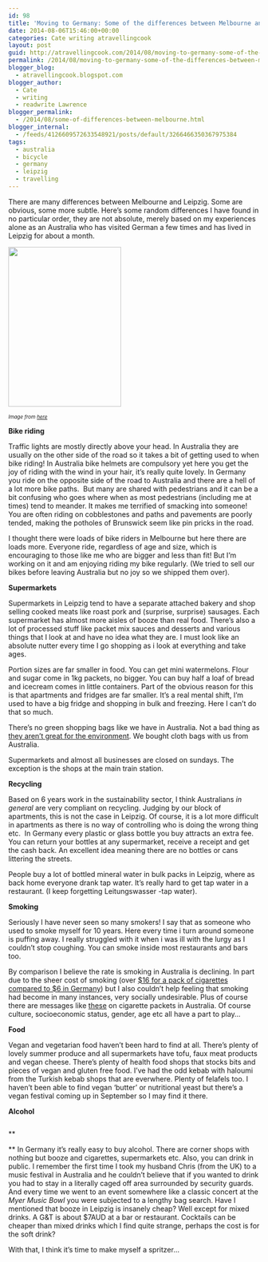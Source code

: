 ```yaml
---
id: 98
title: 'Moving to Germany: Some of the differences between Melbourne and Leipzig Part One'
date: 2014-08-06T15:46:00+00:00
categories: Cate writing atravellingcook
layout: post
guid: http://atravellingcook.com/2014/08/moving-to-germany-some-of-the-differences-between-melbourne-and-leipzig-part-one.html
permalink: /2014/08/moving-to-germany-some-of-the-differences-between-melbourne-and-leipzig-part-one.html
blogger_blog:
  - atravellingcook.blogspot.com
blogger_author:
  - Cate
  - writing
  - readwrite Lawrence
blogger_permalink:
  - /2014/08/some-of-differences-between-melbourne.html
blogger_internal:
  - /feeds/4126609572633548921/posts/default/3266466350367975384
tags:
  - australia
  - bicycle
  - germany
  - leipzig
  - travelling
---
```

There are many differences between Melbourne and Leipzig. Some are obvious, some more subtle. Here&#8217;s some random differences I have found in no particular order, they are not absolute, merely based on my experiences alone as an Australia who has visited German a few times and has lived in Leipzig for about a month.




  <a  href="http://2.bp.blogspot.com/-7x5yOKscOfw/U-I9wsZHw_I/AAAAAAAAJG8/ff6fBxTRi8g/s1600/wnbrleklein-575x813.jpg"><img src="http://2.bp.blogspot.com/-7x5yOKscOfw/U-I9wsZHw_I/AAAAAAAAJG8/ff6fBxTRi8g/s1600/wnbrleklein-575x813.jpg" alt="" width="226" height="320" border="0" /></a>



  <i><span style="font-size: x-small;">Image from <a href="http://www.google.de/imgres?imgurl=http%3A%2F%2Fstatic.guim.co.uk%2Fsys-images%2FGuardian%2FPix%2Fpictures%2F2013%2F7%2F12%2F1373616367776%2FCigarette-packages-010.jpg&imgrefurl=http%3A%2F%2Fwww.theguardian.com%2Fsociety%2F2013%2Fjul%2F12%2Fplans-plain-cigarette-packaging-shelved&h=276&w=460&tbnid=5lObSqWaJ4z-DM%3A&zoom=1&docid=tWtRp_1c4bz5LM&ei=SDziU7GKM4j7oATQt4GwBg&tbm=isch&iact=rc&uact=3&dur=559&page=1&start=0&ndsp=26&ved=0CCgQrQMwAg">here</a></i>


**Bike riding**
  
Traffic lights are mostly directly above your head. In Australia they are usually on the other side of the road so it takes a bit of getting used to when bike riding! In Australia bike helmets are compulsory yet here you get the joy of riding with the wind in your hair, it&#8217;s really quite lovely. In Germany you ride on the opposite side of the road to Australia and there are a hell of a lot more bike paths.  But many are shared with pedestrians and it can be a bit confusing who goes where when as most pedestrians (including me at times) tend to meander. It makes me terrified of smacking into someone! You are often riding on cobblestones and paths and pavements are poorly tended, making the potholes of Brunswick seem like pin pricks in the road.

I thought there were loads of bike riders in Melbourne but here there are loads more. Everyone ride, regardless of age and size, which is encouraging to those like me who are bigger and less than fit! But I&#8217;m working on it and am enjoying riding my bike regularly. (We tried to sell our bikes before leaving Australia but no joy so we shipped them over).

**Supermarkets**
  
Supermarkets in Leipzig tend to have a separate attached bakery and shop selling cooked meats like roast pork and (surprise, surprise) sausages. Each supermarket has almost more aisles of booze than real food. There&#8217;s also a lot of processed stuff like packet mix sauces and desserts and various things that I look at and have no idea what they are. I must look like an absolute nutter every time I go shopping as i look at everything and take ages.

Portion sizes are far smaller in food. You can get mini watermelons. Flour and sugar come in 1kg packets, no bigger. You can buy half a loaf of bread and icecream comes in little containers. Part of the obvious reason for this is that apartments and fridges are far smaller. It&#8217;s a real mental shift, I&#8217;m used to have a big fridge and shopping in bulk and freezing. Here I can&#8217;t do that so much.

There&#8217;s no green shopping bags like we have in Australia. Not a bad thing as [they aren&#8217;t great for the environment](http://www.smh.com.au/news/environment/how-green-is-your-bag/2005/04/24/1114281452076.html). We bought cloth bags with us from Australia.

Supermarkets and almost all businesses are closed on sundays. The exception is the shops at the main train station.

**Recycling**
  
Based on 6 years work in the sustainability sector, I think Australians _in general_ are very compliant on recycling. Judging by our block of apartments, this is not the case in Leipzig. Of course, it is a lot more difficult in apartments as there is no way of controlling who is doing the wrong thing etc.  In Germany every plastic or glass bottle you buy attracts an extra fee. You can return your bottles at any supermarket, receive a receipt and get the cash back. An excellent idea meaning there are no bottles or cans littering the streets.

People buy a lot of bottled mineral water in bulk packs in Leipzig, where as back home everyone drank tap water. It&#8217;s really hard to get tap water in a restaurant. (I keep forgetting Leitungswasser -tap water).

**Smoking**
  
Seriously I have never seen so many smokers! I say that as someone who used to smoke myself for 10 years. Here every time i turn around someone is puffing away. I really struggled with it when i was ill with the lurgy as I couldn&#8217;t stop coughing. You can smoke inside most restaurants and bars too.

By comparison I believe the rate is smoking in Australia is declining. In part due to the sheer cost of smoking (over [$16 for a pack of cigarettes compared to $6 in Germany](http://www.nationmaster.com/country-info/stats/Cost-of-living/Prices-at-markets/Cigarettes/Pack-of-Marlboro)) but I also couldn&#8217;t help feeling that smoking had become in many instances, very socially undesirable. Plus of course there are messages like [these](http://www.google.de/imgres?imgurl=http%3A%2F%2Fstatic.guim.co.uk%2Fsys-images%2FGuardian%2FPix%2Fpictures%2F2013%2F7%2F12%2F1373616367776%2FCigarette-packages-010.jpg&imgrefurl=http%3A%2F%2Fwww.theguardian.com%2Fsociety%2F2013%2Fjul%2F12%2Fplans-plain-cigarette-packaging-shelved&h=276&w=460&tbnid=5lObSqWaJ4z-DM%3A&zoom=1&docid=tWtRp_1c4bz5LM&ei=SDziU7GKM4j7oATQt4GwBg&tbm=isch&iact=rc&uact=3&dur=559&page=1&start=0&ndsp=26&ved=0CCgQrQMwAg) on cigarette packets in Australia. Of course culture, socioeconomic status, gender, age etc all have a part to play&#8230;

**Food**
  
Vegan and vegetarian food haven&#8217;t been hard to find at all. There&#8217;s plenty of lovely summer produce and all supermarkets have tofu, faux meat products and vegan cheese. There&#8217;s plenty of health food shops that stocks bits and pieces of vegan and gluten free food. I&#8217;ve had the odd kebab with haloumi from the Turkish kebab shops that are everwhere. Plenty of felafels too. I haven&#8217;t been able to find vegan &#8216;butter&#8217; or nutritional yeast but there&#8217;s a vegan festival coming up in September so I may find it there.

**Alcohol**


  <a  href="http://1.bp.blogspot.com/-y3HojhchPkE/U-JBIgewIxI/AAAAAAAAJHI/1JnfDoq_tKQ/s1600/220px-Gin_and_Tonic_with_ingredients.jpg"><img src="http://1.bp.blogspot.com/-y3HojhchPkE/U-JBIgewIxI/AAAAAAAAJHI/1JnfDoq_tKQ/s1600/220px-Gin_and_Tonic_with_ingredients.jpg" alt="" border="0" /></a>


**
  
** In Germany it&#8217;s really easy to buy alcohol. There are corner shops with nothing but booze and cigarettes, supermarkets etc. Also, you can drink in public. I remember the first time I took my husband Chris (from the UK) to a music festival in Australia and he couldn&#8217;t believe that if you wanted to drink you had to stay in a literally caged off area surrounded by security guards. And every time we went to an event somewhere like a classic concert at the _Myer Music Bowl_ you were subjected to a lengthy bag search. Have I mentioned that booze in Leipzig is insanely cheap? Well except for mixed drinks. A G&T is about $7AUD at a bar or restaurant. Cocktails can be cheaper than mixed drinks which I find quite strange, perhaps the cost is for the soft drink?

With that, I think it&#8217;s time to make myself a spritzer&#8230;